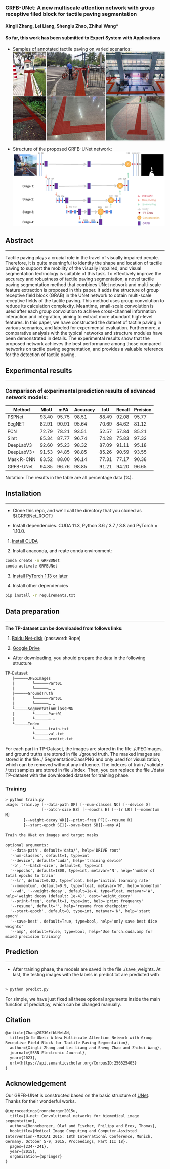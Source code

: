 ### GRFB-UNet: A new multiscale attention network with group receptive filed block for tactile paving segmentation
#### Xingli Zhang, Lei Liang, Shenglu Zhao, Zhihui Wang*
#### So far, this work has been submitted to Expert System with Applications
* Samples of annotated tactile paving on varied scenarios:
![](assets/img.png)

* Structure of the proposed GRFB-UNet network:
![](assets/img_1.png)
## Abstract
******
Tactile paving plays a crucial role in the travel of visually impaired people. Therefore, it is quite meaningful to identity the shape and location of tactile paving to support the mobility of the visually impaired, and visual segmentation technology is suitable of this task. To effectively improve the accuracy and robustness of tactile paving segmentation, a novel tactile paving segmentation method that combines UNet network and multi-scale feature extraction is proposed in this paper. It adds the structure of group receptive field block (GRAB) in the UNet network to obtain multi-scale receptive fields of the tactile paving. This method uses group convolution to reduce its calculation complexity. Meantime, small-scale convolution is used after each group convolution to achieve cross-channel information interaction and integration, aiming to extract more abundant high-level features. In this paper, we have constructed the dataset of tactile paving in various scenarios, and labeled for experimental evaluation. Furthermore, a comparative analysis with the typical networks and structure modules have been demonstrated in details. The experimental results show that the proposed network achieves the best performance among those compared networks on tactile paving segmentation, and provides a valuable reference for the detection of tactile paving.

## Experimental results
****

### Comparison of experimental prediction results of advanced network models:

| Method     | MIoU   | mPA     | Accuracy   | IoU    | Recall | Preision  |
|------------|--------|---------|------------|--------|--------|-----------|
| PSPNet     | 93.40  | 95.75   | 98.51      | 88.49  | 92.08  | 95.77     |
| SegNET     | 82.91  | 90.91   | 95.64      | 70.69  | 84.62  | 81.12     |
| FCN        | 72.79  | 78.21   | 93.51      | 52.57  | 57.84  | 85.21     |
| Simt       | 85.34  | 87.77   | 96.74      | 74.28  | 75.83  | 97.32     |
| DeepLabV3  | 92.60  | 95.23   | 98.32      | 87.09  | 91.11  | 95.18     |
| DeepLabV3+ | 91.53  | 94.85   | 98.85      | 85.26  | 90.59  | 93.55     |
| Mask R-CNN | 83.52  | 88.00   | 96.14      | 77.31  | 77.17  | 90.38     |
| GRFB-UNet  | 94.85  | 96.76   | 98.85      | 91.21  | 94.20  | 96.65     |

Notation: The results in the table are all percentage data (%).
## Installation
****
* Clone this repo, and we'll call the directory that you cloned as ${GRFBNet_ROOT}

* Install dependencies. CUDA 11.3, Python 3.6 / 3.7 / 3.8 and PyTorch = 1.10.0.

&ensp;1. [Install CUDA](https://developer.nvidia.com/cuda-downloads)

&ensp;2. Install anaconda, and reate conda environment:
```bash
conda create -n GRFBUNet
conda activate GRFBUNet
```
&ensp;3. [Install PyTorch 1.13 or later](https://pytorch.org/get-started/locally/)

&ensp;4. Install other dependencies
```bash
pip install -r requirements.txt
```
## Data preparation
***
**The TP-dataset can be downloaded from follows links:**

&ensp;1. [Baidu Net-disk](https://pan.baidu.com/s/1YgutfaiVE2KkqcKnWfGLSQ) (password: 9ope)

&ensp;2. [Google Drive](https://drive.google.com/drive/folders/1jByE5f_oUKpYdoR829wLqFSqlBYtOZM6?usp=sharing)

* After downloading, you should prepare the data in the following structure

```
TP-Dataset
   |——————JPEGImages
   |        └——————Part01
   |        └——————… …
   |——————GroundTruth
   |        └——————Part01
   |        └——————… …
   └——————SegmentationClassPNG
   |        └——————Part01
   |        └——————… …
   └——————Index
            └——————train.txt
            └——————val.txt
            └——————predict.txt
```
For each part in TP-Dataset, the images are stored in the file ./JPEGImages, and ground truths are stored in file ./ground truth. The masked images are stored in the file ./ SegmentationClassPNG and only used for visualization, which can be removed without any influence.
The indexes of train / validate / test samples are stored in flie ./Index.
Then, you can replace the file ./data/ TP-dataset with the downloaded dataset for training phase. 

### Training

```console
> python train.py
usage: train.py [--data-path DP] [--num-classes NC] [--device D]
                [--batch-size BZ] [--epochs E] [--lr LR] [--momentum M]
		[--weight-decay WD][--print-freq PF][--resume R]
		[--start-epoch SE][--save-best SB][--amp A]

Train the UNet on images and target masks

optional arguments:
  '--data-path', default='data/', help='DRIVE root'
  '-num-classes', default=1, type=int
  '--device', default='cuda', help='training device'
  '-b', '--batch-size', default=8, type=int
  '--epochs', default=1800, type=int, metavar='N', help='number of total epochs to train'
  '--lr', default=0.02, type=float, help='initial learning rate'
  '--momentum', default=0.9, type=float, metavar='M', help='momentum'
  '--wd', '--weight-decay', default=1e-4, type=float, metavar='W', help='weight decay (default: 1e-4)', dest='weight_decay'
  '--print-freq', default=1, type=int, help='print frequency'
  '--resume', default='', help='resume from checkpoint'
  '--start-epoch', default=0, type=int, metavar='N', help='start epoch'
  '--save-best', default=True, type=bool, help='only save best dice weights'
  '--amp', default=False, type=bool, help='Use torch.cuda.amp for mixed precision training'
```
## Prediction
***
* After training phase, the models are saved in the file ./save_weights. At last, the testing images with the labels in predict.txt are predicted with

```console

> python predict.py

```
For simple, we have just fixed all these optional arguments inside the main function of predict.py, which can be changed manually.

## Citation

```
@article{Zhang2023GrfbUNetAN,
  title={Grfb-UNet: A New Multiscale Attention Network with Group Receptive Field Block for Tactile Paving Segmentation},
  author={Xingli Zhang and Lei Liang and Sheng Zhao and Zhihui Wang},
  journal={SSRN Electronic Journal},
  year={2023},
  url={https://api.semanticscholar.org/CorpusID:256625405}
}
```
## Acknowledgement
Our GRFB-UNet is constructed based on the basic structure of [UNet](https://arxiv.org/abs/1505.04597). Thanks for their wonderful works.
```
@inproceedings{ronneberger2015u,
  title={U-net: Convolutional networks for biomedical image segmentation},
  author={Ronneberger, Olaf and Fischer, Philipp and Brox, Thomas},
  booktitle={Medical Image Computing and Computer-Assisted Intervention--MICCAI 2015: 18th International Conference, Munich, Germany, October 5-9, 2015, Proceedings, Part III 18},
  pages={234--241},
  year={2015},
  organization={Springer}
}
```
